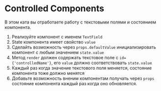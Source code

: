 # Controlled Components

В этом ката вы отработаете работу с текстовыми полями и состоянием компонента.

1. Реализуйте компонент с именем `TextField`
2. State компонента имеет свойство `value`
3. Сделайть возможность через `props.defaultValue` инициализировать компонент с любым значением `state.value`
4. Метод `render` должен содержать текстовое поле с `id={'controlledName'}`, его `value` должно соответствовать `state.value`
5. Каждый раз когда значение текстового поля меняется, состояние компонента тоже должно менятся
6. Добавьте возможность вненим компонентам получать через `props`  состояние компонента каждый раз когда оно обновляется.